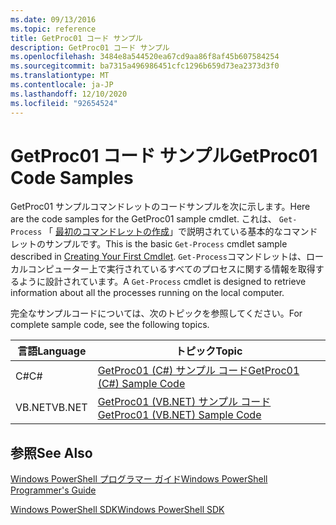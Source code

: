 ```yaml
---
ms.date: 09/13/2016
ms.topic: reference
title: GetProc01 コード サンプル
description: GetProc01 コード サンプル
ms.openlocfilehash: 3484e8a544520ea67cd9aa86f8af45b607584254
ms.sourcegitcommit: ba7315a496986451cfc1296b659d73ea2373d3f0
ms.translationtype: MT
ms.contentlocale: ja-JP
ms.lasthandoff: 12/10/2020
ms.locfileid: "92654524"
---
```

# <a name="getproc01-code-samples"></a><span data-ttu-id="e51cb-103">GetProc01 コード サンプル</span><span class="sxs-lookup"><span data-stu-id="e51cb-103">GetProc01 Code Samples</span></span>

<span data-ttu-id="e51cb-104">GetProc01 サンプルコマンドレットのコードサンプルを次に示します。</span><span class="sxs-lookup"><span data-stu-id="e51cb-104">Here are the code samples for the GetProc01 sample cmdlet.</span></span> <span data-ttu-id="e51cb-105">これは、 `Get-Process` 「 [最初のコマンドレットの作成](../cmdlet/creating-a-cmdlet-without-parameters.md)」で説明されている基本的なコマンドレットのサンプルです。</span><span class="sxs-lookup"><span data-stu-id="e51cb-105">This is the basic `Get-Process` cmdlet sample described in [Creating Your First Cmdlet](../cmdlet/creating-a-cmdlet-without-parameters.md).</span></span> <span data-ttu-id="e51cb-106">`Get-Process`コマンドレットは、ローカルコンピューター上で実行されているすべてのプロセスに関する情報を取得するように設計されています。</span><span class="sxs-lookup"><span data-stu-id="e51cb-106">A `Get-Process` cmdlet is designed to retrieve information about all the processes running on the local computer.</span></span>

<span data-ttu-id="e51cb-107">完全なサンプルコードについては、次のトピックを参照してください。</span><span class="sxs-lookup"><span data-stu-id="e51cb-107">For complete sample code, see the following topics.</span></span>

|<span data-ttu-id="e51cb-108">言語</span><span class="sxs-lookup"><span data-stu-id="e51cb-108">Language</span></span>|<span data-ttu-id="e51cb-109">トピック</span><span class="sxs-lookup"><span data-stu-id="e51cb-109">Topic</span></span>|
|--------------|-----------|
|<span data-ttu-id="e51cb-110">C#</span><span class="sxs-lookup"><span data-stu-id="e51cb-110">C#</span></span>|[<span data-ttu-id="e51cb-111">GetProc01 (C#) サンプル コード</span><span class="sxs-lookup"><span data-stu-id="e51cb-111">GetProc01 (C#) Sample Code</span></span>](./getproc01-csharp-sample-code.md)|
|<span data-ttu-id="e51cb-112">VB.NET</span><span class="sxs-lookup"><span data-stu-id="e51cb-112">VB.NET</span></span>|[<span data-ttu-id="e51cb-113">GetProc01 (VB.NET) サンプル コード</span><span class="sxs-lookup"><span data-stu-id="e51cb-113">GetProc01 (VB.NET) Sample Code</span></span>](./getproc01-vb-net-sample-code.md)|

## <a name="see-also"></a><span data-ttu-id="e51cb-114">参照</span><span class="sxs-lookup"><span data-stu-id="e51cb-114">See Also</span></span>

[<span data-ttu-id="e51cb-115">Windows PowerShell プログラマー ガイド</span><span class="sxs-lookup"><span data-stu-id="e51cb-115">Windows PowerShell Programmer's Guide</span></span>](./windows-powershell-programmer-s-guide.md)

[<span data-ttu-id="e51cb-116">Windows PowerShell SDK</span><span class="sxs-lookup"><span data-stu-id="e51cb-116">Windows PowerShell SDK</span></span>](../windows-powershell-reference.md)
